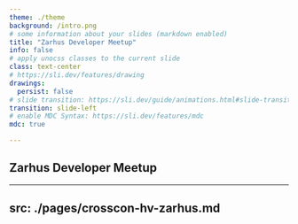 ```yaml
---
theme: ./theme
background: /intro.png
# some information about your slides (markdown enabled)
title: "Zarhus Developer Meetup"
info: false
# apply unocss classes to the current slide
class: text-center
# https://sli.dev/features/drawing
drawings:
  persist: false
# slide transition: https://sli.dev/guide/animations.html#slide-transitions
transition: slide-left
# enable MDC Syntax: https://sli.dev/features/mdc
mdc: true

---
```


## Zarhus Developer Meetup

---
src: ./pages/crosscon-hv-zarhus.md
---
